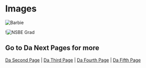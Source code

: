 # Images 

![Barbie](https://i.kym-cdn.com/photos/images/newsfeed/001/390/981/e9e.jpg)

!![NSBE Grad](nsbegrad.png)


## Go to Da Next Pages for more

[Da Second Page](DaSecondPage.md) | [Da Third Page](DaThirdPage.md) | [Da Fourth Page](DaFourthPage.md) | [Da Fifth Page](DaFifthPage.md)
